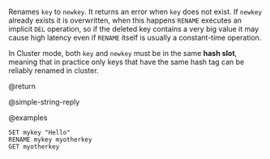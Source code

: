 Renames `key` to `newkey`.
It returns an error when `key` does not exist.
If `newkey` already exists it is overwritten, when this happens `RENAME` executes an implicit `DEL` operation, so if the deleted key contains a very big value it may cause high latency even if `RENAME` itself is usually a constant-time operation.

In Cluster mode, both `key` and `newkey` must be in the same **hash slot**, meaning that in practice only keys that have the same hash tag can be reliably renamed in cluster.

@return

@simple-string-reply

@examples

```cli
SET mykey "Hello"
RENAME mykey myotherkey
GET myotherkey
```
